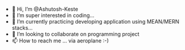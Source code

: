 - 👋 Hi, I’m @Ashutosh-Keste
- 👀 I’m super interested in coding...
- 🌱 I’m currently practicing developing application using MEAN/MERN stacks... 
- 💞️ I’m looking to collaborate on programming project
- 📫 How to reach me ... via aeroplane :-)

